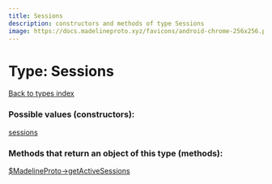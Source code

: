 ```yaml
---
title: Sessions
description: constructors and methods of type Sessions
image: https://docs.madelineproto.xyz/favicons/android-chrome-256x256.png
---
```

# Type: Sessions  
[Back to types index](index.md)



### Possible values (constructors):

[sessions](../constructors/sessions.md)  



### Methods that return an object of this type (methods):

[$MadelineProto->getActiveSessions](../methods/getActiveSessions.md)  




